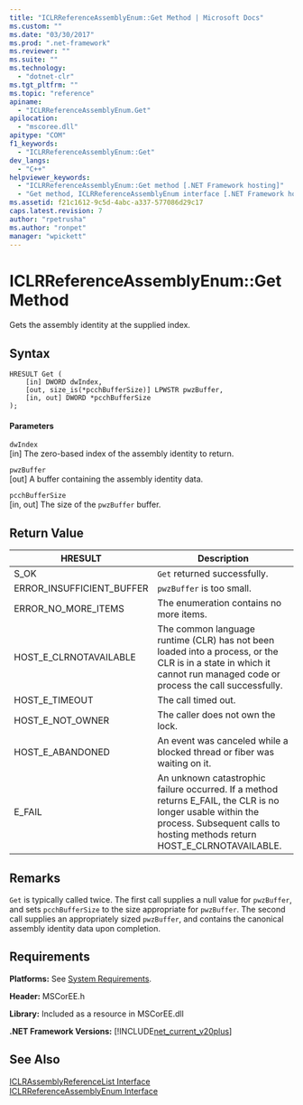 ```yaml
---
title: "ICLRReferenceAssemblyEnum::Get Method | Microsoft Docs"
ms.custom: ""
ms.date: "03/30/2017"
ms.prod: ".net-framework"
ms.reviewer: ""
ms.suite: ""
ms.technology: 
  - "dotnet-clr"
ms.tgt_pltfrm: ""
ms.topic: "reference"
apiname: 
  - "ICLRReferenceAssemblyEnum.Get"
apilocation: 
  - "mscoree.dll"
apitype: "COM"
f1_keywords: 
  - "ICLRReferenceAssemblyEnum::Get"
dev_langs: 
  - "C++"
helpviewer_keywords: 
  - "ICLRReferenceAssemblyEnum::Get method [.NET Framework hosting]"
  - "Get method, ICLRReferenceAssemblyEnum interface [.NET Framework hosting]"
ms.assetid: f21c1612-9c5d-4abc-a337-577086d29c17
caps.latest.revision: 7
author: "rpetrusha"
ms.author: "ronpet"
manager: "wpickett"
---
```

# ICLRReferenceAssemblyEnum::Get Method
Gets the assembly identity at the supplied index.  
  
## Syntax  
  
```  
HRESULT Get (  
    [in] DWORD dwIndex,  
    [out, size_is(*pcchBufferSize)] LPWSTR pwzBuffer,  
    [in, out] DWORD *pcchBufferSize  
);  
```  
  
#### Parameters  
 `dwIndex`  
 [in] The zero-based index of the assembly identity to return.  
  
 `pwzBuffer`  
 [out] A buffer containing the assembly identity data.  
  
 `pcchBufferSize`  
 [in, out] The size of the `pwzBuffer` buffer.  
  
## Return Value  
  
|HRESULT|Description|  
|-------------|-----------------|  
|S_OK|`Get` returned successfully.|  
|ERROR_INSUFFICIENT_BUFFER|`pwzBuffer` is too small.|  
|ERROR_NO_MORE_ITEMS|The enumeration contains no more items.|  
|HOST_E_CLRNOTAVAILABLE|The common language runtime (CLR) has not been loaded into a process, or the CLR is in a state in which it cannot run managed code or process the call successfully.|  
|HOST_E_TIMEOUT|The call timed out.|  
|HOST_E_NOT_OWNER|The caller does not own the lock.|  
|HOST_E_ABANDONED|An event was canceled while a blocked thread or fiber was waiting on it.|  
|E_FAIL|An unknown catastrophic failure occurred. If a method returns E_FAIL, the CLR is no longer usable within the process. Subsequent calls to hosting methods return HOST_E_CLRNOTAVAILABLE.|  
  
## Remarks  
 `Get` is typically called twice. The first call supplies a null value for `pwzBuffer`, and sets `pcchBufferSize` to the size appropriate for `pwzBuffer`. The second call supplies an appropriately sized `pwzBuffer`, and contains the canonical assembly identity data upon completion.  
  
## Requirements  
 **Platforms:** See [System Requirements](../../../../docs/framework/get-started/system-requirements.md).  
  
 **Header:** MSCorEE.h  
  
 **Library:** Included as a resource in MSCorEE.dll  
  
 **.NET Framework Versions:** [!INCLUDE[net_current_v20plus](../../../../includes/net-current-v20plus-md.md)]  
  
## See Also  
 [ICLRAssemblyReferenceList Interface](../../../../docs/framework/unmanaged-api/hosting/iclrassemblyreferencelist-interface.md)   
 [ICLRReferenceAssemblyEnum Interface](../../../../docs/framework/unmanaged-api/hosting/iclrreferenceassemblyenum-interface.md)